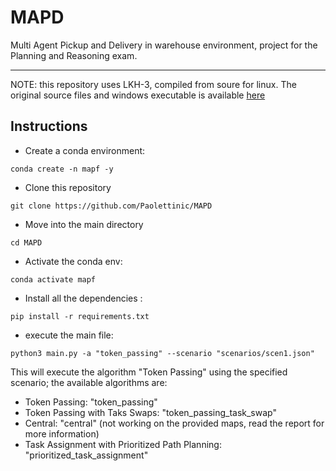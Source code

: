 # MAPD

Multi Agent Pickup and Delivery in warehouse environment, project for the Planning and Reasoning exam.

---
NOTE: this repository uses LKH-3, compiled from soure for linux. The original source files and windows executable is available
[here](http://webhotel4.ruc.dk/~keld/research/LKH-3/)
## Instructions
- Create a conda environment:
```shell
conda create -n mapf -y
```
- Clone this repository
```shell
git clone https://github.com/Paolettinic/MAPD
```
- Move into the main directory
```shell
cd MAPD
```
- Activate the conda env:
```shell
conda activate mapf
```
- Install all the dependencies :
```shell
pip install -r requirements.txt
```
- execute the main file:
```shell
python3 main.py -a "token_passing" --scenario "scenarios/scen1.json"
```
This will execute the algorithm "Token Passing" using the specified scenario; the available algorithms are:
- Token Passing: "token_passing"
- Token Passing with Taks Swaps:  "token_passing_task_swap"
- Central:  "central" (not working on the provided maps, read the report for more information)
- Task Assignment with Prioritized Path Planning:  "prioritized_task_assignment"

